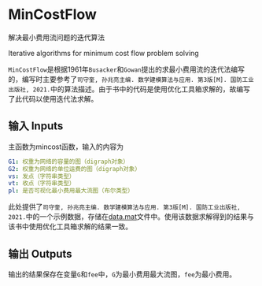 # MinCostFlow
解决最小费用流问题的迭代算法

Iterative algorithms for minimum cost flow problem solving

`MinCostFlow`是根据1961年`Busacker`和`Gowan`提出的求最小费用流的迭代法编写的，编写时主要参考了`司守奎, 孙兆亮主编. 数学建模算法与应用. 第3版[M]. 国防工业出版社, 2021.`中的算法描述。由于书中的代码是使用优化工具箱求解的，故编写了此代码以使用迭代法求解。

## 输入 Inputs

主函数为mincost函数，输入的内容为

``` yaml
G1: 权重为网络的容量的图（digraph对象）
G2: 权重为网络的单位运费的图（digraph对象）
vs: 发点（字符串类型）
vt: 收点（字符串类型）
pl: 是否可视化最小费用最大流图（布尔类型）
```

此处提供了`司守奎, 孙兆亮主编. 数学建模算法与应用. 第3版[M]. 国防工业出版社, 2021.`中的一个示例数据，存储在[data.mat](https://github.com/IceBrecker/MinCostFlow/blob/main/data.mat)文件中。使用该数据求解得到的结果与该书中使用优化工具箱求解的结果一致。

## 输出 Outputs

输出的结果保存在变量`G`和`fee`中，`G`为最小费用最大流图，`fee`为最小费用。
